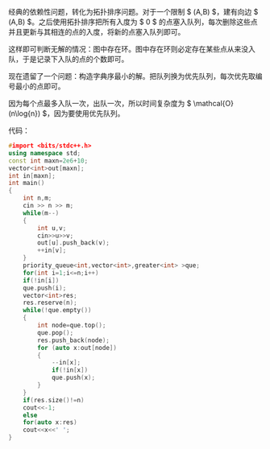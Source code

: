 经典的依赖性问题，转化为拓扑排序问题。对于一个限制 $ (A,B) $，建有向边 $ (A,B) $。之后使用拓扑排序把所有入度为 $ 0 $ 的点塞入队列，每次删除这些点并且更新与其相连的点的入度，将新的点塞入队列即可。

这样即可判断无解的情况：图中存在环。图中存在环则必定存在某些点从来没入队，于是记录下入队的点的个数即可。

现在遗留了一个问题：构造字典序最小的解。把队列换为优先队列，每次优先取编号最小的点即可。

因为每个点最多入队一次，出队一次，所以时间复杂度为 $ \mathcal{O}(n\log{n}) $，因为要使用优先队列。

代码：

```cpp
#import <bits/stdc++.h>
using namespace std;
const int maxn=2e6+10;
vector<int>out[maxn];
int in[maxn];
int main()
{
    int n,m; 
    cin >> n >> m;
    while(m--)
    {
        int u,v;
    	cin>>u>>v;
    	out[u].push_back(v);
    	++in[v];
    }
    priority_queue<int,vector<int>,greater<int> >que;
    for(int i=1;i<=n;i++)
    if(!in[i])
    que.push(i);
    vector<int>res; 
    res.reserve(n);
    while(!que.empty())
    {
    	int node=que.top();
    	que.pop(); 
        res.push_back(node);
    	for (auto x:out[node])
    	{
    		--in[x];
    		if(!in[x])
    		que.push(x);
    	}
    }
    if(res.size()!=n)
    cout<<-1;
    else 
    for(auto x:res)
    cout<<x<<' ';
}
```
